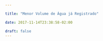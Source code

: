 ```yaml
---

title: "Menor Volume de Água já Registrado"

date: 2017-11-14T23:38:58-02:00

draft: false
---
```


<div id="vis" width=300></div>

<script src="https://cdnjs.cloudflare.com/ajax/libs/vega/3.0.7/vega.js"></script>
<script src="https://cdnjs.cloudflare.com/ajax/libs/vega-lite/2.0.1/vega-lite.js"></script>
<script src="https://cdnjs.cloudflare.com/ajax/libs/vega-embed/3.0.0-rc7/vega-embed.js"></script>
<script>
    const spec = {
    "$schema": "https://vega.github.io/schema/vega-lite/v2.json",
    "layer": [{
    "data": {
        "url": "https://api.insa.gov.br/reservatorios/12172/monitoramento",
        "format": {
        "type": "json",
        "property": "volumes",
        "parse": {
            "DataInformacao": "utc:'%d/%m/%Y'"
                }
            }
        },

    "width": 900,
    "height": 150,

    "mark": {
        "type": "line",
        "interpolate": "monotone"
    },
    "selection": {
      "brush": {"type": "interval", "encodings": ["x"]}
    },
    "encoding": {
      "x": {
        "timeUnit" : "monthyear",
        "field": "DataInformacao",
        "type": "temporal",
        "axis": {"format": "%Y", "title" : "Volume ao longo dos anos"}
       },
      "y": {
        "field": "Volume",
        "type": "quantitative",
        "axis": {"tickCount": 30, "grid": false, "title": "Volume"}
         }

         }
       },



{
  "data": {"values": [{"y" : 17}]},
  "mark": "rule",
  "encoding": {
    "y": {"field": "y","type": "quantitative"},
    "color": {"value": "orange"},
    "size": {"value": 2}
  }

}
    ]
     }

;
  	vegaEmbed('#vis', spec).catch(console.warn);
</script>

